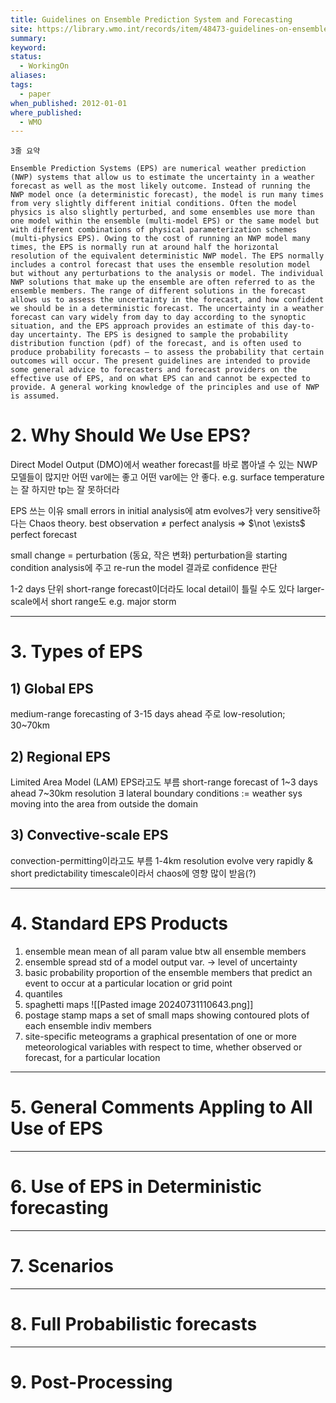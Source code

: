 ```yaml
---
title: Guidelines on Ensemble Prediction System and Forecasting
site: https://library.wmo.int/records/item/48473-guidelines-on-ensemble-prediction-systems-and-forecasting
summary: 
keyword: 
status:
  - WorkingOn
aliases: 
tags:
  - paper
when_published: 2012-01-01
where_published:
  - WMO
---
```

```ad-summary
3줄 요약
```

```ad-abstract
Ensemble Prediction Systems (EPS) are numerical weather prediction (NWP) systems that allow us to estimate the uncertainty in a weather forecast as well as the most likely outcome. Instead of running the NWP model once (a deterministic forecast), the model is run many times from very slightly different initial conditions. Often the model physics is also slightly perturbed, and some ensembles use more than one model within the ensemble (multi-model EPS) or the same model but with different combinations of physical parameterization schemes (multi-physics EPS). Owing to the cost of running an NWP model many times, the EPS is normally run at around half the horizontal resolution of the equivalent deterministic NWP model. The EPS normally includes a control forecast that uses the ensemble resolution model but without any perturbations to the analysis or model. The individual NWP solutions that make up the ensemble are often referred to as the ensemble members. The range of different solutions in the forecast allows us to assess the uncertainty in the forecast, and how confident we should be in a deterministic forecast. The uncertainty in a weather forecast can vary widely from day to day according to the synoptic situation, and the EPS approach provides an estimate of this day-to-day uncertainty. The EPS is designed to sample the probability distribution function (pdf) of the forecast, and is often used to produce probability forecasts – to assess the probability that certain outcomes will occur. The present guidelines are intended to provide some general advice to forecasters and forecast providers on the effective use of EPS, and on what EPS can and cannot be expected to provide. A general working knowledge of the principles and use of NWP is assumed.
```

# 2. Why Should We Use EPS?

Direct Model Output (DMO)에서 weather forecast를 바로 뽑아낼 수 있는 NWP 모델들이 많지만 어떤 var에는 좋고 어떤 var에는 안 좋다. 
e.g. surface temperature는 잘 하지만 tp는 잘 못하더라

EPS 쓰는 이유
small errors in initial analysis에 atm evolves가 very sensitive하다는 Chaos theory.
best observation $\neq$ perfect analysis $\Rightarrow$ $\not \exists$ perfect forecast

small change = perturbation (동요, 작은 변화)
perturbation을 starting condition analysis에 주고 re-run the model
결과로 confidence 판단

1-2 days 단위 short-range forecast이더라도 local detail이 틀릴 수도 있다
larger-scale에서 short range도 e.g. major storm

---
# 3. Types of EPS
## 1) Global EPS
medium-range forecasting of 3-15 days ahead
주로 low-resolution; 30~70km

## 2) Regional EPS
Limited Area Model (LAM) EPS라고도 부름
short-range forecast of 1~3 days ahead
7~30km resolution
$\exists$ lateral boundary conditions $:=$ weather sys moving into the area from outside the domain

## 3) Convective-scale EPS
convection-permitting이라고도 부름
1-4km resolution
evolve very rapidly & short predictability timescale이라서 chaos에 영향 많이 받음(?)


---
# 4. Standard EPS Products

1) ensemble mean
   mean of all param value btw all ensemble members
2) ensemble spread
   std of a model output var. $\rightarrow$ level of uncertainty 
3) basic probability
   proportion of the ensemble members that predict an event to occur at a particular location or grid point
4) quantiles
5) spaghetti maps
   ![[Pasted image 20240731110643.png]]
6) postage stamp maps
   a set of small maps showing contoured plots of each ensemble indiv members
7) site-specific meteograms
   a graphical presentation of one or more meteorological variables with respect to time, whether observed or forecast, for a particular location

---
# 5. General Comments Appling to All Use of EPS


---
# 6. Use of EPS in Deterministic forecasting

---
# 7. Scenarios

---
# 8. Full Probabilistic forecasts

---
# 9. Post-Processing

